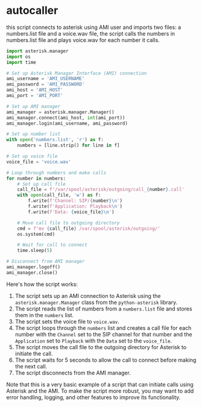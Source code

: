 # autocaller
this script connects to asterisk using AMI user and imports two files: a numbers.list file and a voice.wav file, the script calls the numbers in numbers.list file and plays voice.wav for each number it calls.
```python
import asterisk.manager
import os
import time

# Set up Asterisk Manager Interface (AMI) connection
ami_username = 'AMI_USERNAME'
ami_password = 'AMI_PASSWORD'
ami_host = 'AMI_HOST'
ami_port = 'AMI_PORT'

# Set up AMI manager
ami_manager = asterisk.manager.Manager()
ami_manager.connect(ami_host, int(ami_port))
ami_manager.login(ami_username, ami_password)

# Set up number list
with open('numbers.list', 'r') as f:
    numbers = [line.strip() for line in f]

# Set up voice file
voice_file = 'voice.wav'

# Loop through numbers and make calls
for number in numbers:
    # Set up call file
    call_file = f'/var/spool/asterisk/outgoing/call_{number}.call'
    with open(call_file, 'w') as f:
        f.write(f'Channel: SIP/{number}\n')
        f.write(f'Application: Playback\n')
        f.write(f'Data: {voice_file}\n')

    # Move call file to outgoing directory
    cmd = f'mv {call_file} /var/spool/asterisk/outgoing/'
    os.system(cmd)

    # Wait for call to connect
    time.sleep(5)

# Disconnect from AMI manager
ami_manager.logoff()
ami_manager.close()
```

Here's how the script works:

1. The script sets up an AMI connection to Asterisk using the `asterisk.manager.Manager` class from the `python-asterisk` library.
2. The script reads the list of numbers from a `numbers.list` file and stores them in the `numbers` list.
3. The script sets the voice file to `voice.wav`.
4. The script loops through the `numbers` list and creates a call file for each number with the `Channel` set to the SIP channel for that number and the `Application` set to `Playback` with the `Data` set to the `voice_file`.
5. The script moves the call file to the outgoing directory for Asterisk to initiate the call.
6. The script waits for 5 seconds to allow the call to connect before making the next call.
7. The script disconnects from the AMI manager.

Note that this is a very basic example of a script that can initiate calls using Asterisk and the AMI. To make the script more robust, you may want to add error handling, logging, and other features to improve its functionality.
